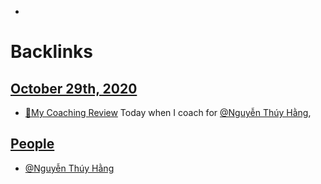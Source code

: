 - 

# Backlinks
## [October 29th, 2020](<October 29th, 2020.md>)
- [📝My Coaching Review](<📝My Coaching Review.md>) Today when I coach for [@Nguyễn Thúy Hằng](<@Nguyễn Thúy Hằng.md>),

## [People](<People.md>)
- [@Nguyễn Thúy Hằng](<@Nguyễn Thúy Hằng.md>)

